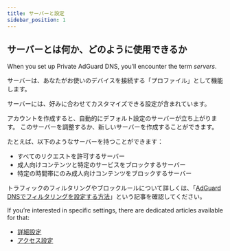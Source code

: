 ```yaml
---
title: サーバーと設定
sidebar_position: 1
---
```


## サーバーとは何か、どのように使用できるか

When you set up Private AdGuard DNS, you’ll encounter the term _servers_.

サーバーは、あなたがお使いのデバイスを接続する「プロファイル」として機能します。

サーバーには、好みに合わせてカスタマイズできる設定が含まれています。

アカウントを作成すると、自動的にデフォルト設定のサーバーが立ち上がります。 このサーバーを調整するか、新しいサーバーを作成することができます。

たとえば、以下のようなサーバーを持つことができます：

- すべてのリクエストを許可するサーバー
- 成人向けコンテンツと特定のサービスをブロックするサーバー
- 特定の時間帯にのみ成人向けコンテンツをブロックするサーバー

トラフィックのフィルタリングやブロックルールについて詳しくは、「[AdGuard DNSでフィルタリングを設定する方法](/private-dns/setting-up-filtering/blocklists.md)」という記事を確認してください。

If you’re interested in specific settings, there are dedicated articles available for that:

- [詳細設定](/private-dns/server-and-settings/advanced.md)
- [アクセス設定](/private-dns/server-and-settings/access.md)
